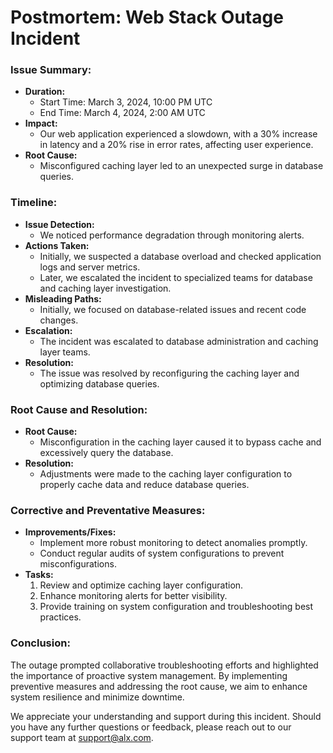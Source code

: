 # Postmortem: Web Stack Outage Incident

### Issue Summary:
- **Duration:** 
  - Start Time: March 3, 2024, 10:00 PM UTC
  - End Time: March 4, 2024, 2:00 AM UTC
- **Impact:**
  - Our web application experienced a slowdown, with a 30% increase in latency and a 20% rise in error rates, affecting user experience.
- **Root Cause:** 
  - Misconfigured caching layer led to an unexpected surge in database queries.

### Timeline:
- **Issue Detection:**
  - We noticed performance degradation through monitoring alerts.
- **Actions Taken:**
  - Initially, we suspected a database overload and checked application logs and server metrics.
  - Later, we escalated the incident to specialized teams for database and caching layer investigation.
- **Misleading Paths:**
  - Initially, we focused on database-related issues and recent code changes.
- **Escalation:**
  - The incident was escalated to database administration and caching layer teams.
- **Resolution:**
  - The issue was resolved by reconfiguring the caching layer and optimizing database queries.

### Root Cause and Resolution:
- **Root Cause:**
  - Misconfiguration in the caching layer caused it to bypass cache and excessively query the database.
- **Resolution:**
  - Adjustments were made to the caching layer configuration to properly cache data and reduce database queries.

### Corrective and Preventative Measures:
- **Improvements/Fixes:**
  - Implement more robust monitoring to detect anomalies promptly.
  - Conduct regular audits of system configurations to prevent misconfigurations.
- **Tasks:**
  1. Review and optimize caching layer configuration.
  2. Enhance monitoring alerts for better visibility.
  3. Provide training on system configuration and troubleshooting best practices.

### Conclusion:
The outage prompted collaborative troubleshooting efforts and highlighted the importance of proactive system management. By implementing preventive measures and addressing the root cause, we aim to enhance system resilience and minimize downtime.

We appreciate your understanding and support during this incident. Should you have any further questions or feedback, please reach out to our support team at [support@alx.com](mailto:support@alx.com).
